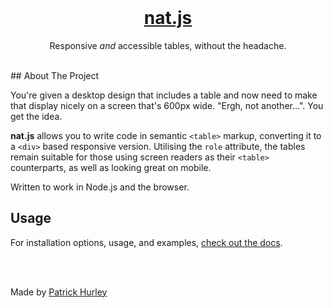 <!-- PROJECT LOGO -->
<br />
<p align="center">
  
  <h1 align="center"><a href="https://patrickhurley.co.uk/notanothertable">nat.js</a></h1>

  <p align="center">
    Responsive <i>and</i> accessible tables, without the headache.
  </p>
</p>

<br>
## About The Project

You're given a desktop design that includes a table and now need to make that display nicely on a screen that's 600px wide. "Ergh, not another...". You get the idea.

**nat.js** allows you to write code in semantic ``<table>`` markup, converting it to a ``<div>`` based responsive version. Utilising the ``role`` attribute, the tables remain suitable for those using screen readers as their ``<table>`` counterparts, as well as looking great on mobile.

<p>Written to work in Node.js and the browser.</p>


## Usage
For installation options, usage, and examples, <a href="https://patrickhurley.co.uk/natanothertable">check out the docs</a>.


<br>
<br>

Made by <a href="www.patrickhurley.co.uk">Patrick Hurley</a>